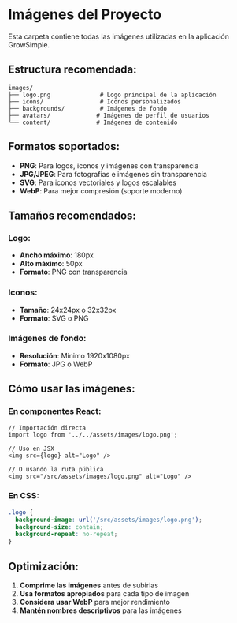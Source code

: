 # Imágenes del Proyecto

Esta carpeta contiene todas las imágenes utilizadas en la aplicación GrowSimple.

## Estructura recomendada:

```
images/
├── logo.png              # Logo principal de la aplicación
├── icons/                # Iconos personalizados
├── backgrounds/          # Imágenes de fondo
├── avatars/             # Imágenes de perfil de usuarios
└── content/             # Imágenes de contenido
```

## Formatos soportados:

- **PNG**: Para logos, iconos y imágenes con transparencia
- **JPG/JPEG**: Para fotografías e imágenes sin transparencia
- **SVG**: Para iconos vectoriales y logos escalables
- **WebP**: Para mejor compresión (soporte moderno)

## Tamaños recomendados:

### Logo:
- **Ancho máximo**: 180px
- **Alto máximo**: 50px
- **Formato**: PNG con transparencia

### Iconos:
- **Tamaño**: 24x24px o 32x32px
- **Formato**: SVG o PNG

### Imágenes de fondo:
- **Resolución**: Mínimo 1920x1080px
- **Formato**: JPG o WebP

## Cómo usar las imágenes:

### En componentes React:
```tsx
// Importación directa
import logo from '../../assets/images/logo.png';

// Uso en JSX
<img src={logo} alt="Logo" />

// O usando la ruta pública
<img src="/src/assets/images/logo.png" alt="Logo" />
```

### En CSS:
```css
.logo {
  background-image: url('/src/assets/images/logo.png');
  background-size: contain;
  background-repeat: no-repeat;
}
```

## Optimización:

1. **Comprime las imágenes** antes de subirlas
2. **Usa formatos apropiados** para cada tipo de imagen
3. **Considera usar WebP** para mejor rendimiento
4. **Mantén nombres descriptivos** para las imágenes 